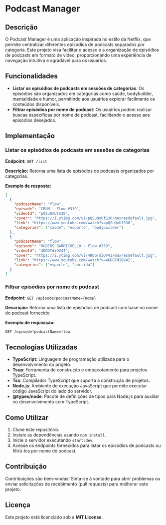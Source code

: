 # Podcast Manager

## Descrição
O Podcast Manager é uma aplicação inspirada no estilo da Netflix, que permite centralizar diferentes episódios de podcasts separados por categoria. Este projeto visa facilitar o acesso e a organização de episódios de podcasts em formato de vídeo, proporcionando uma experiência de navegação intuitiva e agradável para os usuários.

## Funcionalidades
- **Listar os episódios de podcasts em sessões de categorias**: Os episódios são organizados em categorias como saúde, bodybuilder, mentalidade e humor, permitindo aos usuários explorar facilmente os conteúdos disponíveis.
- **Filtrar episódios por nome de podcast**: Os usuários podem realizar buscas específicas por nome de podcast, facilitando o acesso aos episódios desejados.

## Implementação
### Listar os episódios de podcasts em sessões de categorias
**Endpoint:** `GET /list`

**Descrição:** Retorna uma lista de episódios de podcasts organizados por categorias.

**Exemplo de resposta:**
```json
[
  {
    "podcastName": "flow",
    "episode": "CBUM - Flow #319",
    "videoId": "pQSuQmUfS30",
    "cover": "https://i.ytimg.com/vi/pQSuQmUfS30/maxresdefault.jpg",
    "link": "https://www.youtube.com/watch?v=pQSuQmUfS30",
    "categories": ["saúde", "esporte", "bodybuilder"]
  },
  {
    "podcastName": "flow",
    "episode": "RUBENS BARRICHELLO - Flow #339",
    "videoId": "4KDGTdiOV4I",
    "cover": "https://i.ytimg.com/vi/4KDGTdiOV4I/maxresdefault.jpg",
    "link": "https://www.youtube.com/watch?v=4KDGTdiOV4I",
    "categories": ["esporte", "corrida"]
  }
]
```

### Filtrar episódios por nome de podcast
**Endpoint:** `GET /episode?podcastName={nome}`

**Descrição:** Retorna uma lista de episódios de podcast com base no nome do podcast fornecido.

**Exemplo de requisição:**
```bash
GET /episode?podcastName=flow
```

## Tecnologias Utilizadas
- **TypeScript**: Linguagem de programação utilizada para o desenvolvimento do projeto.
- **Tsup**: Ferramenta de construção e empacotamento para projetos TypeScript.
- **Tsx**: Compilador TypeScript que suporta a construção de projetos.
- **Node.js**: Ambiente de execução JavaScript que permite executar código JavaScript do lado do servidor.
- **@types/node**: Pacote de definições de tipos para Node.js para auxiliar no desenvolvimento com TypeScript.

## Como Utilizar
1. Clone este repositório.
2. Instale as dependências usando `npm install`.
3. Inicie o servidor executando `start:dev`.
4. Acesse os endpoints fornecidos para listar os episódios de podcasts ou filtrá-los por nome de podcast.

## Contribuição
Contribuições são bem-vindas! Sinta-se à vontade para abrir problemas ou enviar solicitações de recebimento (pull requests) para melhorar este projeto.

## Licença
Este projeto está licenciado sob a **MIT License**.